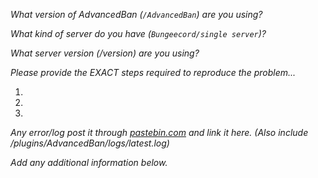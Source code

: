 _What version of AdvancedBan (`/AdvancedBan`) are you using?_

_What kind of server do you have (`Bungeecord/single server`)?_

_What server version (/version) are you using?_

_Please provide the EXACT steps required to reproduce the problem..._

1.
2.
3.

_Any error/log post it through [pastebin.com](http://pastebin.com) and link it here. (Also include
/plugins/AdvancedBan/logs/latest.log)_

_Add any additional information below._